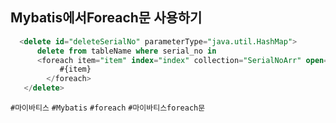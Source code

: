 ## Mybatis에서Foreach문 사용하기

```SQL
  <delete id="deleteSerialNo" parameterType="java.util.HashMap">
      delete from tableName where serial_no in 
      <foreach item="item" index="index" collection="SerialNoArr" open="(" separator="," close=")">
           #{item}
        </foreach>
   </delete>
 ```
 
 `#마이바티스` `#Mybatis` `#foreach` `#마이바티스foreach문`

